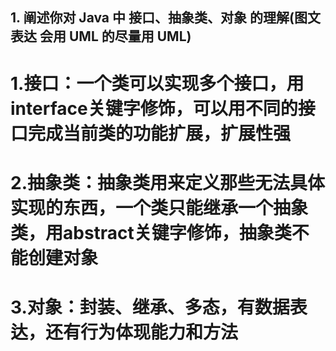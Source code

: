 ## 1. 阐述你对 Java 中 接口、抽象类、对象 的理解(图文表达 会用 UML 的尽量用 UML)
# 1.接口：一个类可以实现多个接口，用interface关键字修饰，可以用不同的接口完成当前类的功能扩展，扩展性强
# 2.抽象类：抽象类用来定义那些无法具体实现的东西，一个类只能继承一个抽象类，用abstract关键字修饰，抽象类不能创建对象
# 3.对象：封装、继承、多态，有数据表达，还有行为体现能力和方法
